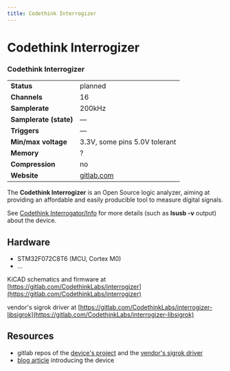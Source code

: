 ```yaml
---
title: Codethink Interrogizer
---
```


# Codethink Interrogizer

<div class="infobox" markdown>

### Codethink Interrogizer

| | |
|---|---|
| **Status** | planned |
| **Channels** | 16 |
| **Samplerate** | 200kHz |
| **Samplerate (state)** | — |
| **Triggers** | — |
| **Min/max voltage** | 3.3V, some pins 5.0V tolerant |
| **Memory** | ? |
| **Compression** | no |
| **Website** | [gitlab.com](https://gitlab.com/CodethinkLabs/interrogizer) |

</div>

The **Codethink Interrogizer** is an Open Source logic analyzer, aiming at providing an affordable and easily producible tool to measure digital signals.

See [Codethink Interrogator/Info](/w/index.php?title=Codethink_Interrogator/Info&action=edit&redlink=1) for more details (such as **lsusb -v** output) about the device.

## Hardware
- STM32F072C8T6 (MCU, Cortex M0)
- ...

KiCAD schematics and firmware at [https://gitlab.com/CodethinkLabs/interrogizer](https://gitlab.com/CodethinkLabs/interrogizer)

vendor's sigrok driver at [https://gitlab.com/CodethinkLabs/interrogizer-libsigrok](https://gitlab.com/CodethinkLabs/interrogizer-libsigrok)

## Resources
- gitlab repos of the [device's project](https://gitlab.com/CodethinkLabs/interrogizer) and the [vendor's sigrok driver](https://gitlab.com/CodethinkLabs/interrogizer-libsigrok)
- [blog article](https://www.codethink.co.uk/articles/2020/introducing-interrogizer-providing-affordable-troubleshooting/) introducing the device


